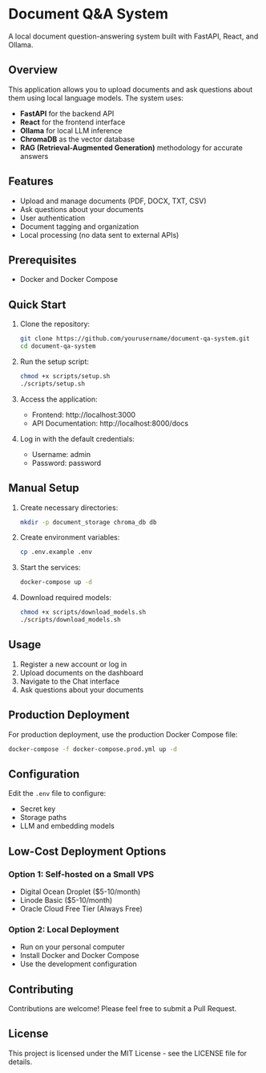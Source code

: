 # Document Q&A System

A local document question-answering system built with FastAPI, React, and Ollama.

## Overview

This application allows you to upload documents and ask questions about them using local language models. The system uses:

- **FastAPI** for the backend API
- **React** for the frontend interface
- **Ollama** for local LLM inference
- **ChromaDB** as the vector database
- **RAG (Retrieval-Augmented Generation)** methodology for accurate answers

## Features

- Upload and manage documents (PDF, DOCX, TXT, CSV)
- Ask questions about your documents
- User authentication
- Document tagging and organization
- Local processing (no data sent to external APIs)

## Prerequisites

- Docker and Docker Compose

## Quick Start

1. Clone the repository:
   ```bash
   git clone https://github.com/yourusername/document-qa-system.git
   cd document-qa-system
   ```

2. Run the setup script:
   ```bash
   chmod +x scripts/setup.sh
   ./scripts/setup.sh
   ```

3. Access the application:
   - Frontend: http://localhost:3000
   - API Documentation: http://localhost:8000/docs

4. Log in with the default credentials:
   - Username: admin
   - Password: password

## Manual Setup

1. Create necessary directories:
   ```bash
   mkdir -p document_storage chroma_db db
   ```

2. Create environment variables:
   ```bash
   cp .env.example .env
   ```

3. Start the services:
   ```bash
   docker-compose up -d
   ```

4. Download required models:
   ```bash
   chmod +x scripts/download_models.sh
   ./scripts/download_models.sh
   ```

## Usage

1. Register a new account or log in
2. Upload documents on the dashboard
3. Navigate to the Chat interface
4. Ask questions about your documents

## Production Deployment

For production deployment, use the production Docker Compose file:

```bash
docker-compose -f docker-compose.prod.yml up -d
```

## Configuration

Edit the `.env` file to configure:

- Secret key
- Storage paths
- LLM and embedding models

## Low-Cost Deployment Options

### Option 1: Self-hosted on a Small VPS

- Digital Ocean Droplet ($5-10/month)
- Linode Basic ($5-10/month)
- Oracle Cloud Free Tier (Always Free)

### Option 2: Local Deployment

- Run on your personal computer
- Install Docker and Docker Compose
- Use the development configuration

## Contributing

Contributions are welcome! Please feel free to submit a Pull Request.

## License

This project is licensed under the MIT License - see the LICENSE file for details.